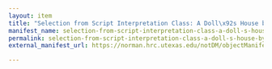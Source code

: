 ```yaml
---
layout: item
title: "Selection from Script Interpretation Class: A Doll\x92s House by Henrik Ibsen"
manifest_name: selection-from-script-interpretation-class-a-doll-s-house-by-henrik-ibsen
permalink: selection-from-script-interpretation-class-a-doll-s-house-by-henrik-ibsen
external_manifest_url: https://norman.hrc.utexas.edu/notDM/objectManifest/p15878coll78v3/3

---
```

<!-- Add an essay or interpretive material below this line,
using HTML or markdown.  Do not modify this file above this line -->
